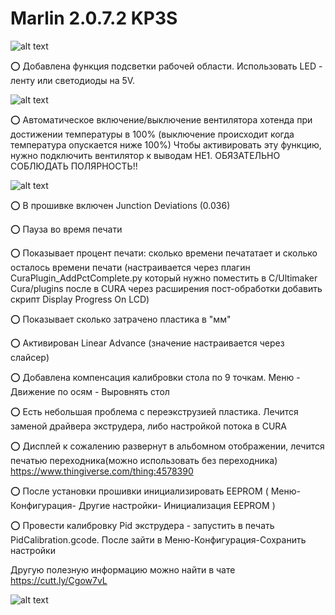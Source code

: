 # Marlin 2.0.7.2 KP3S

![alt text](https://github.com/nehilo/kp3s/blob/master/logo%20kp3s.png?raw=true)


⭕️ Добавлена функция подсветки рабочей области. Использовать LED - ленту или светодиоды на 5V. 

![alt text](https://github.com/nehilo/kp3s/blob/master/photo_2020-10-27_00-29-01.jpg?raw=true)

⭕️ Автоматическое включение/выключение вентилятора хотенда при достижении температуры в 100% (выключение происходит когда температура опускается ниже 100%) Чтобы активировать эту функцию, нужно подключить вентилятор к выводам HE1. ОБЯЗАТЕЛЬНО СОБЛЮДАТЬ ПОЛЯРНОСТЬ!!

![alt text](https://github.com/nehilo/kp3s/blob/master/photo_2020-10-13_15-37-47.jpg?raw=true)

⭕️ В прошивке включен Junction Deviations (0.036)

⭕️ Пауза во время печати

⭕️ Показывает процент печати: сколько времени печататает и сколько осталось времени печати (настраивается через плагин CuraPlugin_AddPctComplete.py который нужно поместить в C/Ultimaker Cura/plugins после в CURA через расширения пост-обработки добавить скрипт Display Progress On LCD)

⭕️ Показывает сколько затрачено пластика в "мм"

⭕️ Активирован Linear Advance (значение настраивается через слайсер)

⭕️ Добавлена компенсация калибровки стола по 9 точкам. Меню - Движение по осям - Выровнять стол

⭕️ Есть небольшая проблема с переэкструзией пластика.  Лечится заменой драйвера экструдера, либо настройкой потока в CURA

⭕️ Дисплей к сожалению развернут в альбомном отображении, лечится печатью переходника(можно использовать без переходника) https://www.thingiverse.com/thing:4578390

⭕️ После установки прошивки инициализировать EEPROM ( Меню- Конфигурация- Другие настройки- Инициализация EEPROM )

⭕️ Провести калибровку Pid экструдера - запустить в печать PidCalibration.gcode. После зайти в Меню-Конфигурация-Сохранить настройки

Другую полезную информацию можно найти в чате  https://cutt.ly/Cgow7vL

![alt text](https://github.com/nehilo/kp3s/blob/master/photo_2020-10-06_00-54-15.jpg?raw=true)
